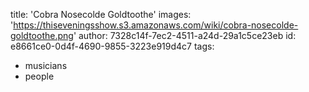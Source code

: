 title: 'Cobra Nosecolde Goldtoothe'
images: 'https://thiseveningsshow.s3.amazonaws.com/wiki/cobra-nosecolde-goldtoothe.png'
author: 7328c14f-7ec2-4511-a24d-29a1c5ce23eb
id: e8661ce0-0d4f-4690-9855-3223e919d4c7
tags:
  - musicians
  - people
